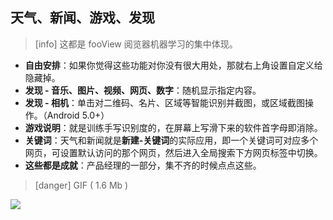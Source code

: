 ## 天气、新闻、游戏、发现
>[info] 这都是 fooView 阅览器机器学习的集中体现。
* **自由安排**：如果你觉得这些功能对你没有很大用处，那就右上角设置自定义给隐藏掉。
* **发现 - 音乐、图片、视频、网页、数字**：随机显示指定内容。
* **发现 - 相机**：单击对二维码、名片、区域等智能识别并截图，或区域截图操作。（Android 5.0+）
* **游戏说明**：就是训练手写识别度的，在屏幕上写滑下来的软件首字母即消除。
* **关键词**：天气和新闻就是**新建-关键词**的实际应用，即一个关键词可对应多个网页，可设置默认访问的那个网页，然后进入全局搜索下方网页标签中切换。
* **这些都是成就**：产品经理的一部分，集不齐的时候点点这些。

>[danger] GIF ( 1.6 Mb )


![](http://ww1.sinaimg.cn/large/6b1dd0a7ly1fzrbj74z1pg20dc0npkjl.gif)
